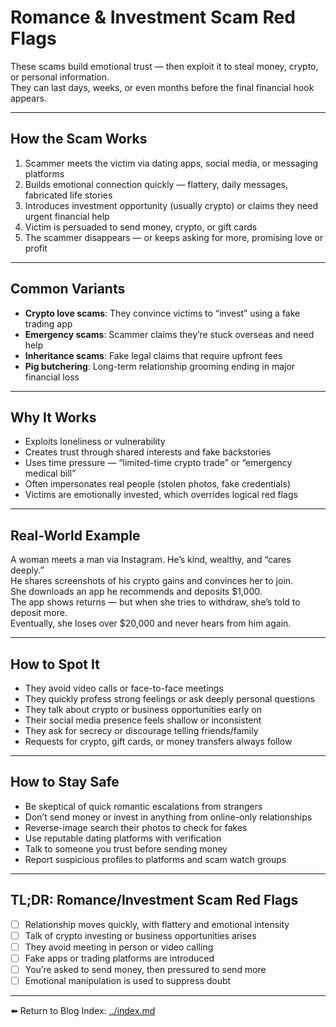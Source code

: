 # Romance & Investment Scam Red Flags

These scams build emotional trust — then exploit it to steal money, crypto, or personal information.  
They can last days, weeks, or even months before the final financial hook appears.

---

## How the Scam Works

1. Scammer meets the victim via dating apps, social media, or messaging platforms  
2. Builds emotional connection quickly — flattery, daily messages, fabricated life stories  
3. Introduces investment opportunity (usually crypto) or claims they need urgent financial help  
4. Victim is persuaded to send money, crypto, or gift cards  
5. The scammer disappears — or keeps asking for more, promising love or profit  

---

## Common Variants

- **Crypto love scams**: They convince victims to “invest” using a fake trading app  
- **Emergency scams**: Scammer claims they’re stuck overseas and need help  
- **Inheritance scams**: Fake legal claims that require upfront fees  
- **Pig butchering**: Long-term relationship grooming ending in major financial loss  

---

## Why It Works

- Exploits loneliness or vulnerability  
- Creates trust through shared interests and fake backstories  
- Uses time pressure — “limited-time crypto trade” or “emergency medical bill”  
- Often impersonates real people (stolen photos, fake credentials)  
- Victims are emotionally invested, which overrides logical red flags  

---

## Real-World Example

A woman meets a man via Instagram. He’s kind, wealthy, and “cares deeply.”  
He shares screenshots of his crypto gains and convinces her to join.  
She downloads an app he recommends and deposits $1,000.  
The app shows returns — but when she tries to withdraw, she’s told to deposit more.  
Eventually, she loses over $20,000 and never hears from him again.

---

## How to Spot It

- They avoid video calls or face-to-face meetings  
- They quickly profess strong feelings or ask deeply personal questions  
- They talk about crypto or business opportunities early on  
- Their social media presence feels shallow or inconsistent  
- They ask for secrecy or discourage telling friends/family  
- Requests for crypto, gift cards, or money transfers always follow  

---

## How to Stay Safe

- Be skeptical of quick romantic escalations from strangers  
- Don’t send money or invest in anything from online-only relationships  
- Reverse-image search their photos to check for fakes  
- Use reputable dating platforms with verification  
- Talk to someone you trust before sending money  
- Report suspicious profiles to platforms and scam watch groups  

---

## TL;DR: Romance/Investment Scam Red Flags

- [ ] Relationship moves quickly, with flattery and emotional intensity  
- [ ] Talk of crypto investing or business opportunities arises  
- [ ] They avoid meeting in person or video calling  
- [ ] Fake apps or trading platforms are introduced  
- [ ] You’re asked to send money, then pressured to send more  
- [ ] Emotional manipulation is used to suppress doubt  

---

⬅️ Return to Blog Index: [../index.md](../index.md)

